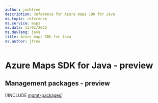 ```yaml
---
author: joshfree
description: Reference for Azure maps SDK for Java
ms.topic: reference
ms.service: maps
ms.data: 11/02/2022
ms.devlang: java
title: Azure maps SDK for Java
ms.author: jfree
---
```

# Azure Maps SDK for Java - preview

## Management packages - preview
[!INCLUDE [mgmt-packages](maps-mgmt-index.md)]